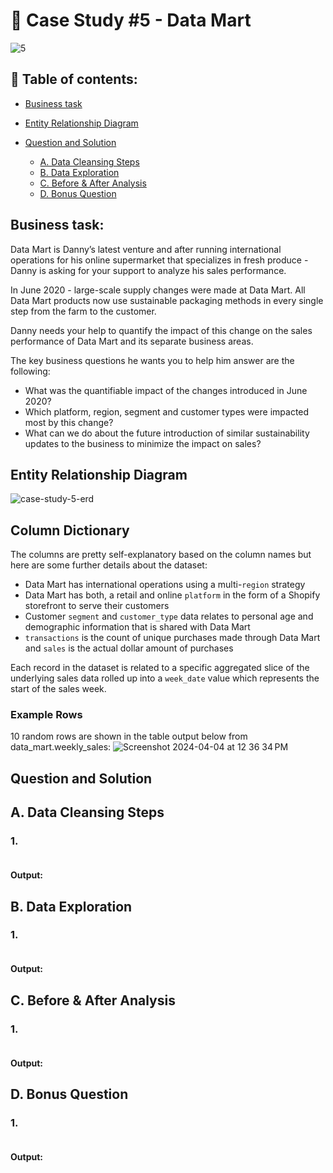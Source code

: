# 🏦 Case Study #5 - Data Mart
![5](https://github.com/bachbaongan/Portfolio_Data/assets/144385168/c4e43105-9fb0-4994-abe3-07eb03cbf101)

## 📖 Table of contents:

* [Business task](https://github.com/bachbaongan/Portfolio_Data/blob/main/SQL/8_week_SQL_Challenge/Case%20Study%20%235/README.md#business-task)
* [Entity Relationship Diagram](https://github.com/bachbaongan/Portfolio_Data/blob/main/SQL/8_week_SQL_Challenge/Case%20Study%20%235/README.md#entity-relationship-diagram)
* [Question and Solution](https://github.com/bachbaongan/Portfolio_Data/blob/main/SQL/8_week_SQL_Challenge/Case%20Study%20%235/README.md#question-and-solution)

  * [A. Data Cleansing Steps](https://github.com/bachbaongan/Portfolio_Data/blob/main/SQL/8_week_SQL_Challenge/Case%20Study%20%235/README.md#a-data-cleansing-steps)
  * [B. Data Exploration](https://github.com/bachbaongan/Portfolio_Data/blob/main/SQL/8_week_SQL_Challenge/Case%20Study%20%235/README.md#b-data-exploration)
  * [C. Before & After Analysis](https://github.com/bachbaongan/Portfolio_Data/blob/main/SQL/8_week_SQL_Challenge/Case%20Study%20%235/README.md#c-before--after-analysis)
  * [D. Bonus Question](https://github.com/bachbaongan/Portfolio_Data/blob/main/SQL/8_week_SQL_Challenge/Case%20Study%20%235/README.md#d-bonus-question)
    
## Business task: 
Data Mart is Danny’s latest venture and after running international operations for his online supermarket that specializes in fresh produce - Danny is asking for your support to analyze his sales performance.

In June 2020 - large-scale supply changes were made at Data Mart. All Data Mart products now use sustainable packaging methods in every single step from the farm to the customer.

Danny needs your help to quantify the impact of this change on the sales performance of Data Mart and its separate business areas.

The key business questions he wants you to help him answer are the following:

* What was the quantifiable impact of the changes introduced in June 2020?
* Which platform, region, segment and customer types were impacted most by this change?
* What can we do about the future introduction of similar sustainability updates to the business to minimize the impact on sales?

## Entity Relationship Diagram
![case-study-5-erd](https://github.com/bachbaongan/Portfolio_Data/assets/144385168/b9b87431-a62d-4118-a5ba-f07f70732cb0)

## Column Dictionary

The columns are pretty self-explanatory based on the column names but here are some further details about the dataset:

* Data Mart has international operations using a multi-`region` strategy
* Data Mart has both, a retail and online `platform` in the form of a Shopify storefront to serve their customers
* Customer `segment` and `customer_type` data relates to personal age and demographic information that is shared with Data Mart
* `transactions` is the count of unique purchases made through Data Mart and `sales` is the actual dollar amount of purchases

Each record in the dataset is related to a specific aggregated slice of the underlying sales data rolled up into a `week_date` value which represents the start of the sales week.

### Example Rows
10 random rows are shown in the table output below from data_mart.weekly_sales:
![Screenshot 2024-04-04 at 12 36 34 PM](https://github.com/bachbaongan/Portfolio_Data/assets/144385168/baf4afac-9b7d-4d4a-baec-015b8fc3fa10)

## Question and Solution
## A. Data Cleansing Steps
### 1. 
~~~~sql

~~~~
#### Output:

## B. Data Exploration
### 1. 
~~~~sql

~~~~
#### Output:
## C. Before & After Analysis
### 1. 
~~~~sql

~~~~
#### Output:
## D. Bonus Question
### 1. 
~~~~sql

~~~~
#### Output:
